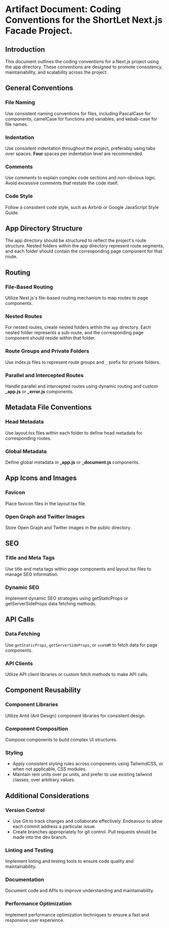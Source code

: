 # Artifact Document: Coding Conventions for the ShortLet Next.js Facade Project.

## Introduction

This document outlines the coding conventions for a Next.js project using the app directory. These conventions are designed to promote consistency, maintainability, and scalability across the project.

## General Conventions

### File Naming

Use consistent naming conventions for files, including PascalCase for components, camelCase for functions and variables, and kebab-case for file names.

### Indentation

Use consistent indentation throughout the project, preferably using tabs over spaces. **Four** spaces per indentation level are recommended.

### Comments

Use comments to explain complex code sections and non-obvious logic. Avoid excessive comments that restate the code itself.

### Code Style

Follow a consistent code style, such as Airbnb or Google JavaScript Style Guide.

## App Directory Structure

The app directory should be structured to reflect the project's route structure. Nested folders within the app directory represent route segments, and each folder should contain the corresponding page component for that route.

## Routing

### File-Based Routing

Utilize Next.js's file-based routing mechanism to map routes to page components.

### Nested Routes

For nested routes, create nested folders within the `app` directory. Each nested folder represents a sub-route, and the corresponding page component should reside within that folder.

### Route Groups and Private Folders

Use index.js files to represent route groups and `_` prefix for private folders.

### Parallel and Intercepted Routes

Handle parallel and intercepted routes using dynamic routing and custom **\_app.js** or **\_error.js** components.

## Metadata File Conventions

### Head Metadata

Use layout.tsx files within each folder to define head metadata for corresponding routes.

### Global Metadata

Define global metadata in **\_app.js** or **\_document.js** components.

## App Icons and Images

### Favicon

Place favicon files in the layout.tsx file.

### Open Graph and Twitter Images

Store Open Graph and Twitter images in the public directory.

## SEO

### Title and Meta Tags

Use title and meta tags within page components and layout.tsx files to manage SEO information.

### Dynamic SEO

Implement dynamic SEO strategies using getStaticProps or getServerSideProps data fetching methods.

## API Calls

### Data Fetching

Use `getStaticProps`, `getServerSideProps`, or `useSWR` to fetch data for page components.

### API Clients

Utilize API client libraries or custom fetch methods to make API calls.

## Component Reusability

### Component Libraries

Utilize Antd (Ant Design) component libraries for consistent design.

### Component Composition

Compose components to build complex UI structures.

### Styling

- Apply consistent styling rules across components using TailwindCSS, or when not applicable, CSS modules.
- Maintain rem units over px units, and prefer to use existing tailwind classes, over arbitrary values.

## Additional Considerations

### Version Control

- Use Git to track changes and collaborate effectively. Endeavour to allow each commit address a particular issue.
- Create branches appropriately for git control. Pull requests should be made into the dev branch.

### Linting and Testing

Implement linting and testing tools to ensure code quality and maintainability.

### Documentation

Document code and APIs to improve understanding and maintainability.

### Performance Optimization

Implement performance optimization techniques to ensure a fast and responsive user experience.
